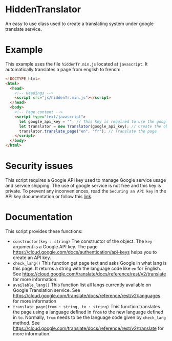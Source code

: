 # HiddenTranslator

An easy to use class used to create a translating system under google translate service.

# Example

This example uses the file `hiddenTr.min.js` located at `javascript`. It automatically translates a page from english to french:

```html
<!DOCTYPE html>
<html>
  <head>
    <!-- Headings -->
    <script src="js/hiddenTr.min.js"></script>
  </head>
  <body>
    <!-- Page content -->
    <script type="text/javascript">
      let google_api_key = ""; // This key is required to use the google service to translate the page
      let translator = new Translator(google_api_key); // Create the object with the given google api key
      translator.translate_page("en", "fr"); // Translate the page
    </script>
  </body>
</html>
```

# Security issues

This script requires a Google API key used to manage Google service usage and service shipping. The use of google service is not free and this key is private. To prevent any inconveniences, read the `Securing an API key` in the API key documentation or follow this [link](https://cloud.google.com/docs/authentication/api-keys#securing_an_api_key).

# Documentation

This script provides these functions:

 * `constructor(key : string)` The constructor of the object. The `key` argument is a Google API key. The page https://cloud.google.com/docs/authentication/api-keys helps you to create an API key.
 * `check_lang()` This function get page text and asks Google in what lang is this page. It returns a string with the language code like `en` for English. See  https://cloud.google.com/translate/docs/reference/rest/v2/translate for more information.
 * `available_lang()` This function list all langs currently available on Google Translation service. See https://cloud.google.com/translate/docs/reference/rest/v2/languages for more information
 * `translate_page(from : string, to : string)` This function translates the page using a language defined in `from` to the new language defined in `to`. Normally, `from` needs to be the language code given by `check_lang` method. See https://cloud.google.com/translate/docs/reference/rest/v2/translate for more information.
